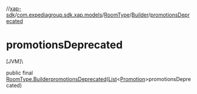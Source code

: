 //[xap-sdk](../../../../index.md)/[com.expediagroup.sdk.xap.models](../../index.md)/[RoomType](../index.md)/[Builder](index.md)/[promotionsDeprecated](promotions-deprecated.md)

# promotionsDeprecated

[JVM]\

public final [RoomType.Builder](index.md)[promotionsDeprecated](promotions-deprecated.md)([List](https://docs.oracle.com/javase/8/docs/api/java/util/List.html)&lt;[Promotion](../../-promotion/index.md)&gt;promotionsDeprecated)
